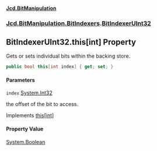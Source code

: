 #### [Jcd.BitManipulation](index.md 'index')
### [Jcd.BitManipulation.BitIndexers](Jcd.BitManipulation.BitIndexers.md 'Jcd.BitManipulation.BitIndexers').[BitIndexerUInt32](Jcd.BitManipulation.BitIndexers.BitIndexerUInt32.md 'Jcd.BitManipulation.BitIndexers.BitIndexerUInt32')

## BitIndexerUInt32.this[int] Property

Gets or sets individual bits within the backing store.

```csharp
public bool this[int index] { get; set; }
```
#### Parameters

<a name='Jcd.BitManipulation.BitIndexers.BitIndexerUInt32.this[int].index'></a>

`index` [System.Int32](https://docs.microsoft.com/en-us/dotnet/api/System.Int32 'System.Int32')

the offset of the bit to access.

Implements [this[int]](Jcd.BitManipulation.BitIndexers.IBitIndexer.this[int].md 'Jcd.BitManipulation.BitIndexers.IBitIndexer.this[int]')

#### Property Value
[System.Boolean](https://docs.microsoft.com/en-us/dotnet/api/System.Boolean 'System.Boolean')